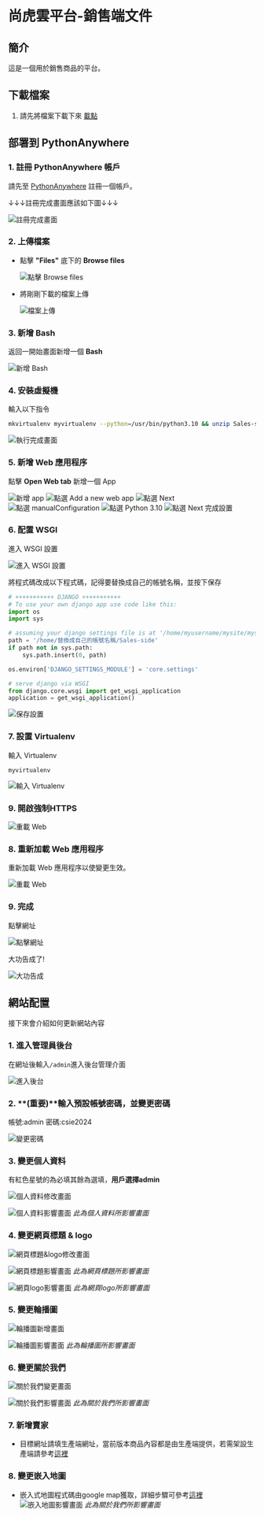
# 尚虎雲平台-銷售端文件

## 簡介
這是一個用於銷售商品的平台。

## 下載檔案

1. 請先將檔案下載下來 [載點](https://github.com/shanghuyun/Shanghuyun-Sales-side/releases)

## 部署到 PythonAnywhere

### 1. 註冊 PythonAnywhere 帳戶

請先至 [PythonAnywhere](https://www.pythonanywhere.com/registration/register/beginner/) 註冊一個帳戶。

↓↓↓註冊完成畫面應該如下圖↓↓↓

![註冊完成畫面](docs/images/註冊pythonanywhere.png)

### 2. 上傳檔案

- 點擊 **"Files"** 底下的 **Browse files**

  ![點擊 Browse files](docs/images/點擊browseFiles.png)

- 將剛剛下載的檔案上傳

  ![檔案上傳](docs/images/檔案上傳.png)

### 3. 新增 Bash

返回一開始畫面新增一個 **Bash**

![新增 Bash](docs/images/新增bash.png)

### 4. 安裝虛擬機

輸入以下指令

```bash
mkvirtualenv myvirtualenv --python=/usr/bin/python3.10 && unzip Sales-side.zip && cd Sales-side && pip install -r requirements.txt
```

![執行完成畫面](docs/images/執行完成.png)

### 5. 新增 Web 應用程序

點擊 **Open Web tab** 新增一個 App

![新增 app](docs/images/新增app.png)
![點選 Add a new web app](docs/images/addApp.png)
![點選 Next](docs/images/Next.png)
![點選 manualConfiguration](docs/images/manualConfiguration.png)
![點選 Python 3.10](docs/images/選擇3.10.png)
![點選 Next 完成設置](docs/images/完成設置.png)

### 6. 配置 WSGI

進入 WSGI 設置

![進入 WSGI 設置](docs/images/進入WSGI設置.png)

將程式碼改成以下程式碼，記得要替換成自己的帳號名稱，並按下保存

```python
# +++++++++++ DJANGO +++++++++++
# To use your own django app use code like this:
import os
import sys

# assuming your django settings file is at '/home/myusername/mysite/mysite/settings.py'
path = '/home/替換成自己的帳號名稱/Sales-side'
if path not in sys.path:
    sys.path.insert(0, path)

os.environ['DJANGO_SETTINGS_MODULE'] = 'core.settings'

# serve django via WSGI
from django.core.wsgi import get_wsgi_application
application = get_wsgi_application()
```

![保存設置](docs/images/保存.png)

### 7. 設置 Virtualenv

輸入 Virtualenv

```
myvirtualenv
```

![輸入 Virtualenv](docs/images/輸入Virtualenv.png)

### 9. 開啟強制HTTPS

![重載 Web](docs/images/開啟https.png)

### 8. 重新加載 Web 應用程序

重新加載 Web 應用程序以使變更生效。

![重載 Web](docs/images/重載Web.png)

### 9. 完成

點擊網址

![點擊網址](docs/images/點擊網址.png)

大功告成了!

![大功告成](docs/images/大功告成.png)

## 網站配置

接下來會介紹如何更新網站內容

### 1. 進入管理員後台

在網址後輸入`/admin`進入後台管理介面

![進入後台](docs/images/進入後台.png)

### 2. **(重要)**輸入預設帳號密碼，並變更密碼

帳號:admin
密碼:csie2024

![變更密碼](docs/images/變更密碼.png)

### 3. 變更個人資料

有紅色星號的為必填其餘為選填，**用戶選擇admin**

![個人資料修改畫面](docs/images/個人資料.png)

![個人資料影響畫面](docs/images/變更密碼.png)
*此為個人資料所影響畫面*

### 4. 變更網頁標題 & logo

![網頁標題&logo修改畫面](docs/images/網頁標題&logo.png)

![網頁標題影響畫面](docs/images/網頁標題.png)
*此為網頁標題所影響畫面*

![網頁logo影響畫面](docs/images/網頁logo.png)
*此為網頁logo所影響畫面*

### 5. 變更輪播圖

![輪播圖新增畫面](docs/images/輪播圖.png)

![輪播圖影響畫面](docs/images/輪播圖影響.png)
*此為輪播圖所影響畫面*

### 6. 變更關於我們
![關於我們變更畫面](docs/images/關於我們.png)

![關於我們影響畫面](docs/images/關於我們影響.png)
*此為關於我們所影響畫面*

### 7. 新增賣家
- 目標網址請填生產端網址，當前版本商品內容都是由生產端提供，若需架設生產端請參考[這裡](https://github.com/shanghuyun/Shanghuyun-Production-side)

### 8. 變更嵌入地圖

- 嵌入式地圖程式碼由google map獲取，詳細步驟可參考[這裡](https://www.design-hu.com.tw/wordpress/wordpress-tools/google-maps-embed-to-website.html)
![嵌入地圖影響畫面](docs/images/地圖.png)
*此為關於我們所影響畫面*